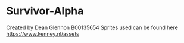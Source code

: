 # Survivor-Alpha


  Created by Dean Glennon B00135654
  Sprites used can be found here https://www.kenney.nl/assets